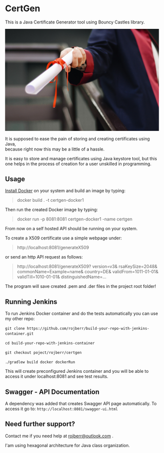 # CertGen

This is a Java Certificate Generator tool using Bouncy Castles library.

![Photo by Ekrulila from Pexels](pexels-certificate-2292837.jpg)

It is supposed to ease the pain of storing and creating certificates using Java,  
because right now this may be a little of a hassle.

It is easy to store and manage certificates using Java keystore tool, but this one helps
in the process of creation for a user unskilled in programming.

## Usage

[Install Docker](https://docs.docker.com/get-docker/) on your system and build an image by typing: 

> docker build . -t certgen-docker1  

Then run the created Docker image by typing:

> docker run -p 8081:8081 certgen-docker1 -name certgen

From now on a self hosted API should be running on your system.

To create a X509 certificate use a simple webpage under:
> http://localhost:8081/generateX509

or send an http API request as follows:
> http://localhost:8081/generateX509?
> version=v3&
> rsaKeySize=2048&
> commonName=Example+name&
> country=DE&
> validFrom=1011-01-01&
> validTill=1010-01-01&
> distinguishedName=...

The program will save created .pem and .der files in the project root folder!

## Running Jenkins

To run Jenkins Docker container and do the tests automatically you can use my other repo:

`git clone https://github.com/rojberr/build-your-repo-with-jenkins-container.git`

`cd build-your-repo-with-jenkins-container`

`git checkout poject/rojberr/certgen`

`./gradlew build docker dockerRun`

This will create preconfigured Jenkins container and you will be able to access it under localhost:8081 and see test results.

## Swagger - API Documentation

A dependency was added that creates Swagger API page automatically. To access it go to:
`http://localhost:8081/swagger-ui.html`

## Need further support?
Contact me if you need help at rojberr@outlook.com .

I'am using hexagonal architecture for Java class organization.
